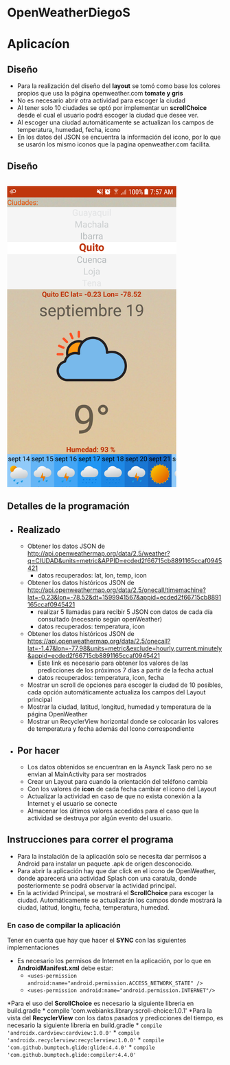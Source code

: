 # OpenWeatherDiegoS
# Aplicacíon 
## Diseño 
* Para la realización del diseño del **layout** se tomó como base los colores propios que usa la página openweather.com **tomate y gris**
* No es necesario abrir otra actividad para escoger la ciudad
* Al tener solo 10 ciudades se optó por implementar un **scrollChoice** desde el cual el usuario podrá escoger la ciudad que desee ver.
* Al escoger una ciudad automáticamente se actualizan los campos de temperatura, humedad, fecha, icono
* En los datos del JSON se encuentra la información del icono, por lo que se usarón los mismo iconos que la pagina openweather.com facilita.

Diseño
---------------
<br> 
 <img height=700 src=https://raw.githubusercontent.com/diogosss/OpenWeatherDiegoS/master/imagenesGithub/Screenshot_20200919-075718%5B1%5D.png />
</br>

Detalles de la programación
---------------
* ## Realizado
  * Obtener los datos JSON de http://api.openweathermap.org/data/2.5/weather?q=CIUDAD&units=metric&APPID=ecded2f66715cb8891165ccaf0945421
    * datos recuperados: lat, lon, temp, icon
  * Obtener los datos históricos JSON de http://api.openweathermap.org/data/2.5/onecall/timemachine?lat=-0.23&lon=-78.52&dt=1599941567&appid=ecded2f66715cb8891165ccaf0945421
    * realizar 5 llamadas para recibir 5 JSON con datos de cada día consultado (necesario según openWeather)
    * datos recuperados: temperatura, icon
  * Obtener los datos históricos JSON de https://api.openweathermap.org/data/2.5/onecall?lat=-1.47&lon=-77.98&units=metric&exclude=hourly,current,minutely&appid=ecded2f66715cb8891165ccaf0945421
    * Este link es necesario para obtener los valores de las predicciones de los próximos 7 dias a partir de la fecha actual
    * datos recuperados: temperatura, icon, fecha
  * Mostrar un scroll de opciones para escoger la ciudad de 10 posibles, cada opción automáticamente actualiza los campos del Layout principal 
  * Mostrar la ciudad, latitud, longitud, humedad y temperatura de la página OpenWeather 
  * Mostrar un RecyclerView horizontal donde se colocarán los valores de temperatura y fecha además del Icono correspondiente
* ## Por hacer
  * Los datos obtenidos se encuentran en la Asynck Task pero no se envian al MainActivity para ser mostrados
  * Crear un Layout para cuando la orientación del teléfono cambia
  * Con los valores de **icon** de cada fecha cambiar el icono del Layout 
  * Actualizar la actividad en caso de que no exista conexión a la Internet y el usuario se conecte
  * Almacenar los últimos valores accedidos para el caso que la actividad se destruya por algún evento del usuario.
  
  
Instrucciones para correr el programa
---------------

* Para la instalación de la aplicación solo se necesita dar permisos a Android para instalar un paquete .apk de origen desconocido.
* Para abrir la aplicación hay que dar click en el icono de OpenWeather, donde aparecerá una actividad Splash con una caratula, 
donde posteriormente se podrá observar la actividad principal.
* En la actividad Principal, se mostrará el **ScrollChoice** para escoger la ciudad. Automáticamente se actualizarán los campos donde mostrará la ciudad, latitud, longitu, fecha, temperatura, humedad.

### En caso de compilar la aplicación
Tener en cuenta que hay que hacer el **SYNC** con las siguientes implementaciones
* Es necesario los permisos de Internet en la aplicación, por lo que en **AndroidManifest.xml** debe estar:
  * `<uses-permission android:name="android.permission.ACCESS_NETWORK_STATE" />`
  * `<uses-permission android:name="android.permission.INTERNET"/>`
  
*Para el uso del **ScrollChoice** es necesario la siguiente libreria en build.gradle
    * compile 'com.webianks.library:scroll-choice:1.0.1'
*Para la vista del **RecyclerView** con los datos pasados y predicciones del tiempo, es necesario la siguiente libreria en build.gradle
    * `compile 'androidx.cardview:cardview:1.0.0'`
    * `compile 'androidx.recyclerview:recyclerview:1.0.0'`
    * `compile 'com.github.bumptech.glide:glide:4.4.0'`
    * `compile 'com.github.bumptech.glide:compiler:4.4.0'`
